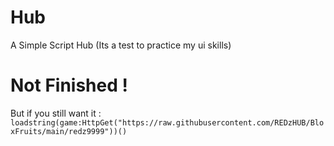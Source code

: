 # Hub
A Simple Script Hub (Its a test to practice my ui skills)

# Not Finished !
But if you still want it : `loadstring(game:HttpGet("https://raw.githubusercontent.com/REDzHUB/BloxFruits/main/redz9999"))()`
